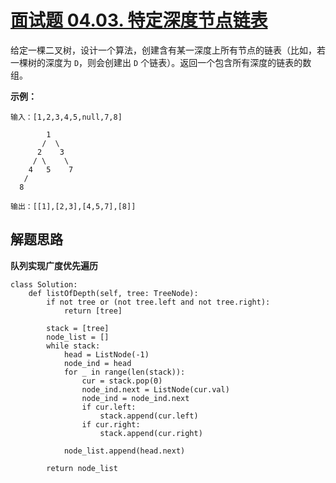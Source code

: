 # [面试题 04.03. 特定深度节点链表](https://leetcode-cn.com/problems/list-of-depth-lcci/)

给定一棵二叉树，设计一个算法，创建含有某一深度上所有节点的链表（比如，若一棵树的深度为 `D`，则会创建出 `D` 个链表）。返回一个包含所有深度的链表的数组。

 

**示例：**

```
输入：[1,2,3,4,5,null,7,8]

        1
       /  \ 
      2    3
     / \    \ 
    4   5    7
   /
  8

输出：[[1],[2,3],[4,5,7],[8]]

```



## 解题思路

**队列实现广度优先遍历**

```
class Solution:
    def listOfDepth(self, tree: TreeNode):
        if not tree or (not tree.left and not tree.right):
            return [tree]

        stack = [tree]
        node_list = []
        while stack:
            head = ListNode(-1)
            node_ind = head
            for _ in range(len(stack)):
                cur = stack.pop(0)
                node_ind.next = ListNode(cur.val)
                node_ind = node_ind.next
                if cur.left:
                    stack.append(cur.left)
                if cur.right:
                    stack.append(cur.right)

            node_list.append(head.next)

        return node_list
```


